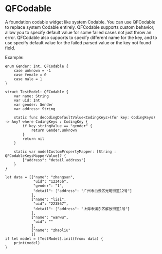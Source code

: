 # QFCodable
A foundation codable widget like system Codable. You can use QFCodable to replace system Codable entirely. QFCodable supports custom behavior, allow you to specify default value for some failed cases not just throw an error. 
QFCodable also supports to specify different name for the key, and to use specify default value for the failed parsed value or the key not found field. 


Example:

```
enum Gender: Int, QFCodable {
    case unknown = -1
    case female = 0
    case male = 1
}

struct TestModel: QFCodable {
    var name: String
    var uid: Int
    var gender: Gender
    var address: String
    
    static func decodingDefaultValue<CodingKeys>(for key: CodingKeys) -> Any? where CodingKeys : CodingKey {
        if key.stringValue == "gender" {
            return Gender.unknown
        }
        return nil
    }
    
    static var modelCustomPropertyMapper: [String : QFCodableKeysMapperValue]? {
        ["address": "detail.address"]
    }
}

let data = [["name": "zhangsan",
             "uid": "123456",
             "gender": "1",
             "detail": ["address": "广州市白云区光明街道12号"]
            ],
            ["name": "lisi",
             "uid": "223567",
             "detail": ["address": "上海市浦东区解放街道1号"]
            ],
            ["name": "wanwu",
             "uid": ""
            ],
            ["name": "zhaoliu"
            ]]
if let model = [TestModel].init(from: data) {
    print(model)
}
```
